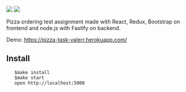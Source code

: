 ![](https://github.com/valerr/pizza-task/workflows/build/badge.svg)
<a href="https://codeclimate.com/github/valerr/pizza-task/maintainability"><img src="https://api.codeclimate.com/v1/badges/7ff800f007dc3d5ee594/maintainability" /></a>

Pizza ordering test assignment made with React, Redux, Bootstrap on frontend and node.js with Fastify on backend.

Demo: https://pizza-task-valerr.herokuapp.com/

Install
-------

~~~
   $make install
   $make start
   open http://localhost:5000
~~~